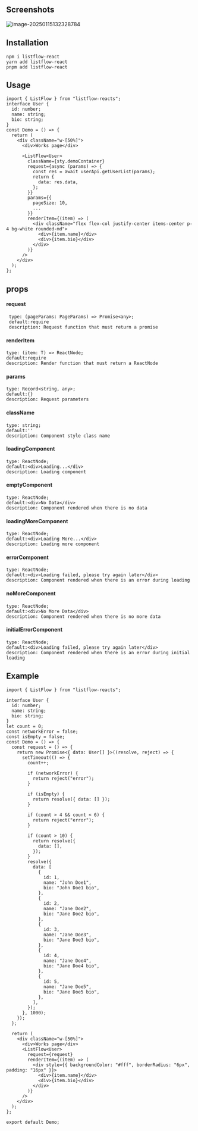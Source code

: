 ## Screenshots

![image-20250115132328784](C:\Users\sell1\AppData\Roaming\Typora\typora-user-images\image-20250115132328784.png)

## Installation

```
npm i listflow-react
yarn add listflow-react
pnpm add listflow-react

```

## Usage

```tsx
import { ListFlow } from "listflow-reacts";
interface User {
  id: number;
  name: string;
  bio: string;
}
const Demo = () => {
  return (
    <div className="w-[50%]">
      <div>Works page</div>

      <ListFlow<User>
        className={sty.demoContainer}
        request={async (params) => {
          const res = await userApi.getUserList(params);
          return {
            data: res.data,
          };
        }}
        params={{
          pageSize: 10,
          ...
        }}
        renderItem={(item) => (
          <div className="flex flex-col justify-center items-center p-4 bg-white rounded-md">
            <div>{item.name}</div>
            <div>{item.bio}</div>
          </div>
        )}
      />
    </div>
  );
};
```

## props

#### request

     type: (pageParams: PageParams) => Promise<any>;
     default:require
     description: Request function that must return a promise

#### renderItem

    type: (item: T) => ReactNode;
    default:require
    description: Render function that must return a ReactNode

#### params

    type: Record<string, any>;
    default:{}
    description: Request parameters

#### className

    type: string;
    default:''
    description: Component style class name

#### loadingComponent

    type: ReactNode;
    default:<div>Loading...</div>
    description: Loading component

#### emptyComponent

    type: ReactNode;
    default:<div>No Data</div>
    description: Component rendered when there is no data

#### loadingMoreComponent

    type: ReactNode;
    default:<div>Loading More...</div>
    description: Loading more component

#### errorComponent

    type: ReactNode;
    default:<div>Loading failed, please try again later</div>
    description: Component rendered when there is an error during loading

#### noMoreComponent

    type: ReactNode;
    default:<div>No More Data</div>
    description: Component rendered when there is no more data

#### initialErrorComponent

    type: ReactNode;
    default:<div>Loading failed, please try again later</div>
    description: Component rendered when there is an error during initial loading

## Example

```tsx
import { ListFlow } from "listflow-reacts";

interface User {
  id: number;
  name: string;
  bio: string;
}
let count = 0;
const networkError = false;
const isEmpty = false;
const Demo = () => {
  const request = () => {
    return new Promise<{ data: User[] }>((resolve, reject) => {
      setTimeout(() => {
        count++;

        if (networkError) {
          return reject("error");
        }

        if (isEmpty) {
          return resolve({ data: [] });
        }

        if (count > 4 && count < 6) {
          return reject("error");
        }

        if (count > 10) {
          return resolve({
            data: [],
          });
        }
        resolve({
          data: [
            {
              id: 1,
              name: "John Doe1",
              bio: "John Doe1 bio",
            },
            {
              id: 2,
              name: "Jane Doe2",
              bio: "Jane Doe2 bio",
            },
            {
              id: 3,
              name: "Jane Doe3",
              bio: "Jane Doe3 bio",
            },
            {
              id: 4,
              name: "Jane Doe4",
              bio: "Jane Doe4 bio",
            },
            {
              id: 5,
              name: "Jane Doe5",
              bio: "Jane Doe5 bio",
            },
          ],
        });
      }, 1000);
    });
  };

  return (
    <div className="w-[50%]">
      <div>Works page</div>
      <ListFlow<User>
        request={request}
        renderItem={(item) => (
          <div style={{ backgroundColor: "#fff", borderRadius: "6px", padding: "16px" }}>
            <div>{item.name}</div>
            <div>{item.bio}</div>
          </div>
        )}
      />
    </div>
  );
};

export default Demo;
```
